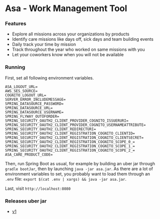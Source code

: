 # Asa - Work Management Tool

### Features
- Explore all missions across your organizations by products
- Identify care missions like days off, sick days and team building events
- Daily track your time by mission
- Track throughout the year who worked on same missions with you
- Let your coworkers know when you will not be available

### Running

First, set all following environment variables.
```
ASA_LOGOUT_URL=
AWS_SES_SOURCE=
COGNITO_LOGOUT_URL=
SERVER_ERROR_INCLUDEMESSAGE=
SPRING_DATASOURCE_PASSWORD=
SPRING_DATASOURCE_URL=
SPRING_DATASOURCE_USERNAME=
SPRING_FLYWAY_OUTOFORDER=
SPRING_SECURITY_OAUTH2_CLIENT_PROVIDER_COGNITO_ISSUERURI=
SPRING_SECURITY_OAUTH2_CLIENT_PROVIDER_COGNITO_USERNAMEATTRIBUTE=
SPRING_SECURITY_OAUTH2_CLIENT_REDIRECTURI=
SPRING_SECURITY_OAUTH2_CLIENT_REGISTRATION_COGNITO_CLIENTID=
SPRING_SECURITY_OAUTH2_CLIENT_REGISTRATION_COGNITO_CLIENTSECRET=
SPRING_SECURITY_OAUTH2_CLIENT_REGISTRATION_COGNITO_SCOPE_0_=
SPRING_SECURITY_OAUTH2_CLIENT_REGISTRATION_COGNITO_SCOPE_1_=
SPRING_SECURITY_OAUTH2_CLIENT_REGISTRATION_COGNITO_SCOPE_2_=
ASA_CARE_PRODUCT_CODE=
```

Then, run Spring Boot as usual,
for example by building an uber jar through `gradle bootJar`,
then by launching `java -jar asa.jar`.
As there are a lot of environment variables to set,
you probably want to load them through an `.env` file:
`export $(cat .env | xargs) && java -jar asa.jar`.

Last, visit `http://localhost:8080`

### Releases uber jar

* [v1](https://drive.google.com/file/d/1oo5eESgdkDTnuQo0GBZFVbPkRpKfonqG/view?usp=sharing)
